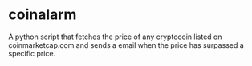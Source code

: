 # coinalarm
A python script that fetches the price of any cryptocoin listed on coinmarketcap.com and sends a email when the price has surpassed a specific price.
